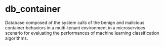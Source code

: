# db_container
Database composed of the system calls of the benign and malicious container behaviors in a multi-tenant environment in a microservices scenario for evaluating the performances of machine learning classification algorithms.
